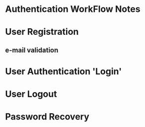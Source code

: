 # Authentication WorkFlow Notes

# User Registration

## e-mail validation 

# User Authentication 'Login'

# User Logout

# Password Recovery

